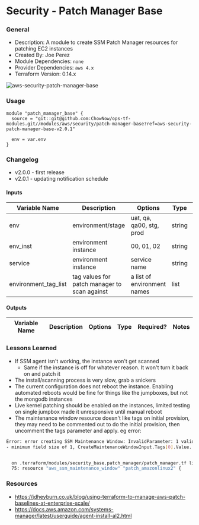# Security - Patch Manager Base

### General

* Description: A module to create SSM Patch Manager resources for patching EC2 instances
* Created By: Joe Perez
* Module Dependencies: `none`
* Provider Dependencies: `aws 4.x`
* Terraform Version: 0.14.x

![aws-security-patch-manager-base](https://github.com/ChowNow/ops-tf-modules/workflows/aws-security-patch-manager-base/badge.svg)

### Usage

```hcl
module "patch_manager_base" {
  source = "git::git@github.com:ChowNow/ops-tf-modules.git//modules/aws/security/patch-manager-base?ref=aws-security-patch-manager-base-v2.0.1"

  env = var.env
}
```

### Changelog

* v2.0.0 - first release
* v2.0.1 - updating notification schedule

#### Inputs

| Variable Name        | Description                                  | Options                     | Type   | Required? | Notes |
| -------------------- | -------------------------------------------- | --------------------------- | ------ | --------- | ----- |
| env                  | environment/stage                            | uat, qa, qa00, stg, prod    | string | Yes       | N/A   |
| env_inst             | environment instance                         | 00, 01, 02                  | string | No        | N/A   |
| service              | environment instance                         | service name                | string | No        | N/A   |
| environment_tag_list | tag values for patch manager to scan against | a list of environment names | list   | No        | N/A   |


#### Outputs
| Variable Name | Description | Options | Type | Required? | Notes |
| ------------- | ----------- | ------- | ---- | --------- | ----- |


### Lessons Learned
* If SSM agent isn't working, the instance won't get scanned
  * Same if the instance is off for whatever reason. It won't turn it back on and patch it
* The install/scanning process is very slow, grab a snickers
* The current configuration does not reboot the instance. Enabling automated reboots would be fine for things like the jumpboxes, but not the mongodb instances
* Live kernel patching should be enabled on the instances, limited testing on single jumpbox made it unresponsive until manual reboot
* The maintenance window resource doesn't like tags on initial provision, they may need to be commented out to do the initial provision, then uncomment the tags parameter and apply. eg error:

```bash
Error: error creating SSM Maintenance Window: InvalidParameter: 1 validation error(s) found.
- minimum field size of 1, CreateMaintenanceWindowInput.Tags[0].Value.


  on .terraform/modules/security_base.patch_manager/patch_manager.tf line 75, in resource "aws_ssm_maintenance_window" "patch_amazonlinux2":
  75: resource "aws_ssm_maintenance_window" "patch_amazonlinux2" {
```


### Resources
* https://jdheyburn.co.uk/blog/using-terraform-to-manage-aws-patch-baselines-at-enterprise-scale/
* https://docs.aws.amazon.com/systems-manager/latest/userguide/agent-install-al2.html
